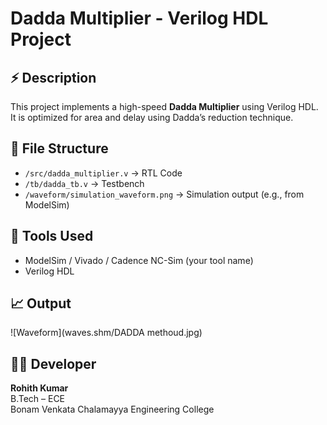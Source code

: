 # Dadda Multiplier - Verilog HDL Project

## ⚡ Description
This project implements a high-speed **Dadda Multiplier** using Verilog HDL. It is optimized for area and delay using Dadda’s reduction technique.

## 📂 File Structure
- `/src/dadda_multiplier.v` → RTL Code
- `/tb/dadda_tb.v` → Testbench
- `/waveform/simulation_waveform.png` → Simulation output (e.g., from ModelSim)

## 🔧 Tools Used
- ModelSim / Vivado / Cadence NC-Sim (your tool name)
- Verilog HDL

## 📈 Output
![Waveform](waves.shm/DADDA methoud.jpg)

## 👨‍💻 Developer
**Rohith Kumar**  
B.Tech – ECE  
Bonam Venkata Chalamayya Engineering College  
